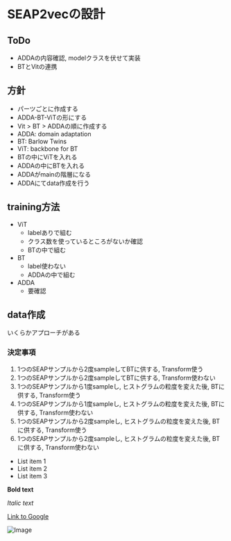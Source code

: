 # SEAP2vecの設計

## ToDo
- ADDAの内容確認, modelクラスを伏せて実装  
- BTとVitの連携  

## 方針
- パーツごとに作成する  
- ADDA-BT-ViTの形にする  
- Vit > BT > ADDAの順に作成する  
- ADDA: domain adaptation  
- BT: Barlow Twins  
- ViT: backbone for BT  
- BTの中にViTを入れる  
- ADDAの中にBTを入れる  
- ADDAがmainの階層になる  
- ADDAにてdata作成を行う  

## training方法
- ViT  
    - labelありで組む  
    - クラス数を使っているところがないか確認  
    - BTの中で組む  
- BT  
    - label使わない  
    - ADDAの中で組む  
- ADDA  
    - 要確認  

## data作成
いくらかアプローチがある  

### 決定事項
1. 1つのSEAPサンプルから2度sampleしてBTに供する, Transform使う  
2. 1つのSEAPサンプルから2度sampleしてBTに供する, Transform使わない  
3. 1つのSEAPサンプルから1度sampleし, ヒストグラムの粒度を変えた後, BTに供する, Transform使う  
4. 1つのSEAPサンプルから1度sampleし, ヒストグラムの粒度を変えた後, BTに供する, Transform使わない  
5. 1つのSEAPサンプルから2度sampleし, ヒストグラムの粒度を変えた後, BTに供する, Transform使う  
6. 1つのSEAPサンプルから2度sampleし, ヒストグラムの粒度を変えた後, BTに供する, Transform使わない  

- List item 1
- List item 2
- List item 3

**Bold text**

*Italic text*

[Link to Google](https://www.google.com)

![Image](image.png)
